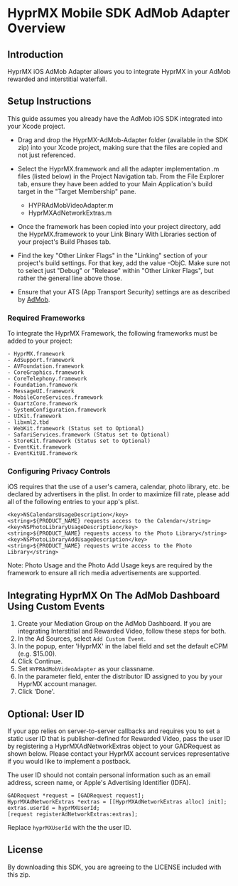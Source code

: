 # HyprMX Mobile SDK AdMob Adapter Overview

## Introduction

HyprMX iOS AdMob Adapter allows you to integrate HyprMX in your AdMob rewarded and interstitial waterfall.

## Setup Instructions

This guide assumes you already have the AdMob iOS SDK integrated into your Xcode project.

- Drag and drop the HyprMX-AdMob-Adapter folder (available in the SDK zip) into your Xcode project, making sure that the files are copied and not just referenced.

- Select the HyprMX.framework and all the adapter implementation .m files (listed below) in the Project Navigation tab.  From the File Explorer tab, ensure they have been added to your Main Application&#39;s build target in the &quot;Target Membership&quot; pane.
    - HYPRAdMobVideoAdapter.m
    - HyprMXAdNetworkExtras.m

- Once the framework has been copied into your project directory, add the HyprMX.framework to your Link Binary With Libraries section of your project&#39;s Build Phases tab.

- Find the key &quot;Other Linker Flags&quot; in the &quot;Linking&quot; section of your project&#39;s build settings. For that key, add the value -ObjC. Make sure not to select just &quot;Debug&quot; or &quot;Release&quot; within &quot;Other Linker Flags&quot;, but rather the general line above those. 

- Ensure that your ATS (App Transport Security) settings are as described by [AdMob](https://developers.google.com/admob/ios/app-transport-security).

### Required Frameworks

To integrate the HyprMX Framework, the following frameworks must be added to your project:

    - HyprMX.framework
    - AdSupport.framework
    - AVFoundation.framework
    - CoreGraphics.framework
    - CoreTelephony.framework
    - Foundation.framework
    - MessageUI.framework
    - MobileCoreServices.framework
    - QuartzCore.framework
    - SystemConfiguration.framework
    - UIKit.framework
    - libxml2.tbd
    - WebKit.framework (Status set to Optional)
    - SafariServices.framework (Status set to Optional)
    - StoreKit.framework (Status set to Optional)
    - EventKit.framework
    - EventKitUI.framework

### Configuring Privacy Controls

iOS requires that the use of a user&#39;s camera, calendar, photo library, etc. be declared by advertisers in the plist. In order to maximize fill rate, please add all of the following entries to your app&#39;s plist.  

    <key>NSCalendarsUsageDescription</key>
    <string>${PRODUCT_NAME} requests access to the Calendar</string>
    <key>NSPhotoLibraryUsageDescription</key>
    <string>${PRODUCT_NAME} requests access to the Photo Library</string>
    <key>NSPhotoLibraryAddUsageDescription</key>
    <string>${PRODUCT_NAME} requests write access to the Photo Library</string>

Note: Photo Usage and the Photo Add Usage keys are required by the framework to ensure all rich media advertisements are supported.

## Integrating HyprMX On The AdMob Dashboard Using Custom Events

1. Create your Mediation Group on the AdMob Dashboard. If you are integrating Interstitial and Rewarded Video, follow these steps for both.
2. In the Ad Sources, select `Add Custom Event`.
3. In the popup, enter &#39;HyprMX&#39; in the label field and set the default eCPM (e.g. $15.00).
4. Click Continue.
5. Set `HYPRAdMobVideoAdapter` as your classname.
6. In the parameter field, enter the distributor ID assigned to you by your HyprMX account manager.
7. Click &#39;Done&#39;.

## Optional: User ID

If your app relies on server-to-server callbacks and requires you to set a static user ID that is publisher-defined for Rewarded Video, pass the user ID by registering a HyprMXAdNetworkExtras object to your GADRequest as shown below. Please contact your HyprMX account services representative if you would like to implement a postback.

The user ID should not contain personal information such as an email address, screen name, or Apple&#39;s Advertising Identifier (IDFA).

```
GADRequest *request = [GADRequest request];
HyprMXAdNetworkExtras *extras = [[HyprMXAdNetworkExtras alloc] init];
extras.userId = hyprMXUserId;
[request registerAdNetworkExtras:extras];
```

Replace `hyprMXUserId` with the the user ID.

## License

By downloading this SDK, you are agreeing to the LICENSE included with this zip.
